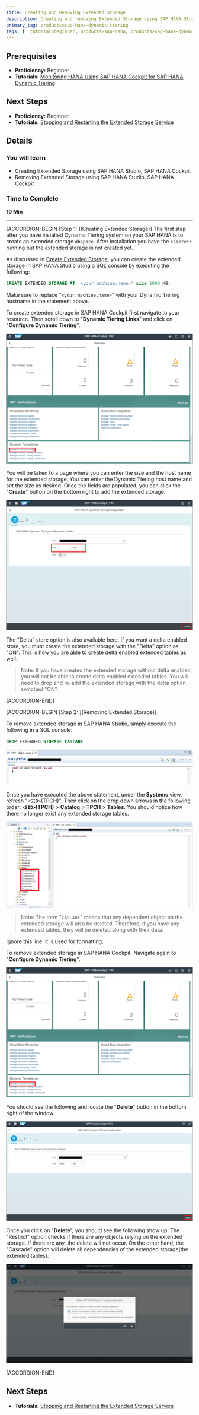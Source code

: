 ```yaml
---
title: Creating and Removing Extended Storage
description: Creating and removing Extended Storage using SAP HANA Studio and SAP HANA Cockpit
primary_tag: products>sap-hana-dynamic-tiering
tags: [  tutorial>beginner, products>sap-hana, products>sap-hana-dynamic-tiering, products>sap-hana-studio, topic>big-data, topic>sql ]
---
```


## Prerequisites  
 - **Proficiency:** Beginner
 - **Tutorials:** [Monitoring HANA Using SAP HANA Cockpit for SAP HANA Dynamic Tiering](https://www.sap.com/developer/tutorials/dt-monitoring-hana-part1.html)


## Next Steps
 - **Proficiency:** Beginner
 - **Tutorials:** [Stopping and Restarting the Extended Storage Service](https://www.sap.com/developer/tutorials/dt-monitoring-hana-part3.html)

## Details
### You will learn  
 - Creating Extended Storage using SAP HANA Studio, SAP HANA Cockpit
 - Removing Extended Storage using SAP HANA Studio, SAP HANA Cockpit

### Time to Complete
**10 Min**

---

[ACCORDION-BEGIN [Step 1: ](Creating Extended Storage)]
The first step after you have installed Dynamic Tiering system on your SAP HANA is to create an extended storage `dbspace`. After installation you have the `esserver` running but the extended storage is not created yet.

As discussed in [Create Extended Storage](https://www.sap.com/developer/tutorials/dt-create-schema-load-data-part1.html), you can create the extended storage in SAP HANA Studio using a SQL console by executing the following:

```sql
CREATE EXTENDED STORAGE AT '<your.machine.name>' size 1000 MB;
```
Make sure to replace "`<your.machine.name>`" with your Dynamic Tiering hostname in the statement above.

To create extended storage in SAP HANA Cockpit first navigate to your resource. Then scroll down to "**Dynamic Tiering Links**" and click on "**Configure Dynamic Tiering**".

![Configure Dynamic Tiering](config-dt-create.png)

You will be taken to a page where you can enter the size and the host name for the extended storage. You can enter the Dynamic Tiering host name and set the size as desired. Once the fields are populated, you can click the "**Create**" button on the bottom right to add the extended storage.

![Create Extended Storage on Cockpit](create-es-cockpit.png)

The "Delta" store option is also available here. If you want a delta enabled store, you must create the extended storage with the "Delta" option as "ON". This is how you are able to create delta enabled extended tables as well.

>Note: If you have created the extended storage without delta enabled, you will not be able to create delta enabled extended tables. You will need to drop and re-add the extended storage with the delta option switched "ON".


[ACCORDION-END]

[ACCORDION-BEGIN [Step 2: ](Removing Extended Storage)]

To remove extended storage in SAP HANA Studio, simply execute the following in a SQL console:

```sql
DROP EXTENDED STORAGE CASCADE
```

![Drop Extended Storage Tables in SAP HANA Studio](drop-extended.png)

Once you have executed the above statement, under the **Systems** view, refresh "`<SID>`(TPCH)". Then click on the drop down arrows in the following order: **`<SID>`(TPCH)** > **Catalog** > **TPCH** > **Tables**. You should notice how there no longer exist any extended storage tables.

![Extended Storage Tables Dropped in SAP HANA Studio](extended-dropped.png)

>Note: The term "`CASCADE`" means that any dependent object on the extended storage will also be deleted. Therefore, if you have any extended tables, they will be deleted along with their data.

Ignore this line. it is used for formatting.

To remove extended storage in SAP HANA Cockpit, Navigate again to "**Configure Dynamic Tiering**".

![Configure Dynamic Tiering](config-dt-create.png)

You should see the following and locate the "**Delete**" button in the bottom right of the window.

![Remove Extended Storage](remove-es-cockpit.png)

Once you click on "**Delete**", you should see the following show up. The "Restrict" option checks if there are any objects relying on the extended storage. If there are any, the delete will not occur. On the other hand, the "Cascade" option will delete all dependencies of the extended storage(the extended tables).

![Restrict and Cascade Option](restrict-cascade-es-cockpit.png)


[ACCORDION-END]


## Next Steps
- **Tutorials:** [Stopping and Restarting the Extended Storage Service](https://www.sap.com/developer/tutorials/dt-monitoring-hana-part3.html)
